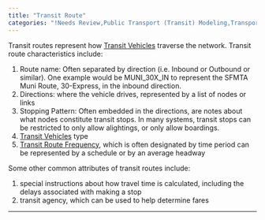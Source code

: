 ```yaml
---
title: "Transit Route"
categories: "!Needs Review,Public Transport (Transit) Modeling,Transportation Networks"
---
```


Transit routes represent how [Transit Vehicles](Transit_Vehicles) traverse the network. Transit route characteristics include:

1.  Route name: Often separated by direction (i.e. Inbound or Outbound or similar). One example would be MUNI\_30X\_IN to represent the SFMTA Muni Route, 30-Express, in the inbound direction.
2.  Directions: where the vehicle drives, represented by a list of nodes or links
3.  Stopping Pattern: Often embedded in the directions, are notes about what nodes constitute transit stops. In many systems, transit stops can be restricted to only allow alightings, or only allow boardings.
4.  [Transit Vehicles](Transit_Vehicles) type
5.  [Transit Route Frequency](Transit_Route_Frequency), which is often designated by time period can be represented by a schedule or by an average headway

Some other common attributes of transit routes include:

1.  special instructions about how travel time is calculated, including the delays associated with making a stop
2.  transit agency, which can be used to help determine fares

------------------------------------------------------------------------

